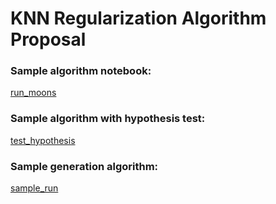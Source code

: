 # KNN Regularization Algorithm Proposal

### Sample algorithm notebook:
[run_moons](run_moons.ipynb)

### Sample algorithm with hypothesis test:
[test_hypothesis](test_hypothesis.ipynb)

### Sample generation algorithm:
[sample_run](sample_run.py)